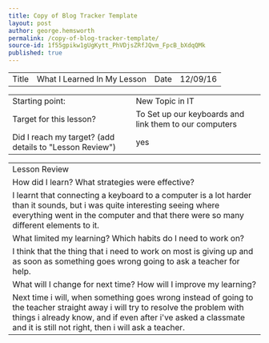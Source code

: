 ```yaml
---
title: Copy of Blog Tracker Template
layout: post
author: george.hemsworth
permalink: /copy-of-blog-tracker-template/
source-id: 1f55gpikw1gUgKytt_PhVDjsZRfJQvm_FpcB_bXdqQMk
published: true
---
```

<table>
  <tr>
    <td>Title</td>
    <td>What I Learned In My Lesson</td>
    <td>Date</td>
    <td>12/09/16</td>
  </tr>
</table>


<table>
  <tr>
    <td>Starting point:</td>
    <td>New Topic in IT</td>
  </tr>
  <tr>
    <td>Target for this lesson?</td>
    <td>To Set up our keyboards and link them to our computers</td>
  </tr>
  <tr>
    <td>Did I reach my target? 
(add details to "Lesson Review")</td>
    <td>yes</td>
  </tr>
</table>


<table>
  <tr>
    <td>Lesson Review</td>
  </tr>
  <tr>
    <td>How did I learn? What strategies were effective? </td>
  </tr>
  <tr>
    <td>I learnt that connecting a keyboard to a computer is a lot harder than it sounds, but i was quite interesting seeing where everything went in the computer and that there were so many different elements to it.</td>
  </tr>
  <tr>
    <td>What limited my learning? Which habits do I need to work on? </td>
  </tr>
  <tr>
    <td>I think that the thing that i need to work on most is giving up and as soon as something goes wrong going to ask a teacher for help.
</td>
  </tr>
  <tr>
    <td>What will I change for next time? How will I improve my learning?</td>
  </tr>
  <tr>
    <td>Next time i will, when something goes wrong instead of going to the teacher straight away i will try to resolve the problem with things i already know, and if even after i've asked a classmate and it is still not right, then i will ask a teacher.</td>
  </tr>
</table>



